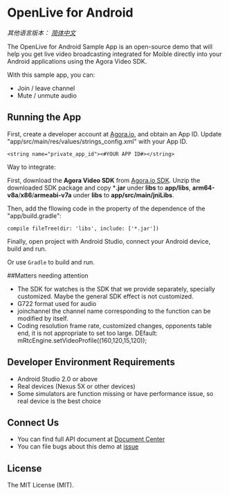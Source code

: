# OpenLive for Android

*其他语言版本： [简体中文](README.zh.md)*

The OpenLive for Android Sample App is an open-source demo that will help you get live video broadcasting integrated for Moible directly into your Android applications using the Agora Video SDK.

With this sample app, you can:

- Join / leave channel
- Mute / unmute audio


## Running the App
First, create a developer account at [Agora.io](https://dashboard.agora.io/signin/), and obtain an App ID. Update "app/src/main/res/values/strings_config.xml" with your App ID.

```
<string name="private_app_id"><#YOUR APP ID#></string>
```

Way to integrate:

First, download the **Agora Video SDK** from [Agora.io SDK](https://www.agora.io/en/download/). Unzip the downloaded SDK package and copy ***.jar** under **libs** to **app/libs**, **arm64-v8a**/**x86**/**armeabi-v7a** under **libs** to **app/src/main/jniLibs**.

Then, add the fllowing code in the property of the dependence of the "app/build.gradle":

```
compile fileTree(dir: 'libs', include: ['*.jar'])
```

Finally, open project with Android Studio, connect your Android device, build and run.

Or use `Gradle` to build and run.

##Matters needing attention
- The SDK for watches is the SDK that we provide separately, specially customized. Maybe the general SDK effect is not customized.
- G722 format used for audio
- joinchannel the channel name corresponding to the function can be modified by itself.
- Coding resolution frame rate, customized changes, opponents table end, it is not appropriate to set too large.  DEfault: mRtcEngine.setVideoProfile((160,120,15,120));

## Developer Environment Requirements
- Android Studio 2.0 or above
- Real devices (Nexus 5X or other devices)
- Some simulators are function missing or have performance issue, so real device is the best choice

## Connect Us
- You can find full API document at [Document Center](https://docs.agora.io/en/)
- You can file bugs about this demo at [issue](https://github.com/AgoraIO/OpenLive-Android/issues)

## License
The MIT License (MIT).
